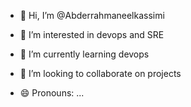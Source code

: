 - 👋 Hi, I’m @Abderrahmaneelkassimi
- 👀 I’m interested in devops and SRE
- 🌱 I’m currently learning devops
- 💞️ I’m looking to collaborate on projects
  
- 😄 Pronouns: ...


<!---
Abderrahmaneelkassimi/Abderrahmaneelkassimi is a ✨ special ✨ repository because its `README.md` (this file) appears on your GitHub profile.
You can click the Preview link to take a look at your changes.
--->
